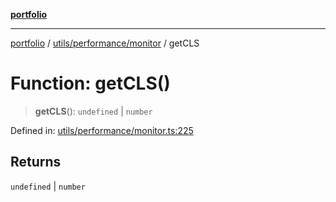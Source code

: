 [**portfolio**](../../../../README.md)

***

[portfolio](../../../../modules.md) / [utils/performance/monitor](../README.md) / getCLS

# Function: getCLS()

> **getCLS**(): `undefined` \| `number`

Defined in: [utils/performance/monitor.ts:225](https://github.com/tnorlund/Portfolio/blob/18129c78c9b772b8920f88cabfe15049218a9464/portfolio/utils/performance/monitor.ts#L225)

## Returns

`undefined` \| `number`
